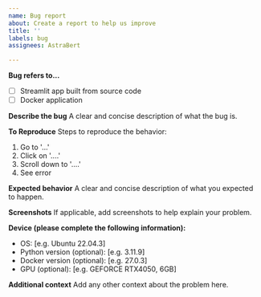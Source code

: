 ```yaml
---
name: Bug report
about: Create a report to help us improve
title: ''
labels: bug
assignees: AstraBert

---
```


**Bug refers to...**

- [  ] Streamlit app built from source code
- [  ] Docker application 

**Describe the bug**
A clear and concise description of what the bug is.

**To Reproduce**
Steps to reproduce the behavior:
1. Go to '...'
2. Click on '....'
3. Scroll down to '....'
4. See error

**Expected behavior**
A clear and concise description of what you expected to happen.

**Screenshots**
If applicable, add screenshots to help explain your problem.

**Device (please complete the following information):**
 - OS: [e.g. Ubuntu 22.04.3]
 - Python version (optional): [e.g. 3.11.9]
 - Docker version (optional): [e.g. 27.0.3]
 - GPU (optional): [e.g. GEFORCE RTX4050, 6GB] 

**Additional context**
Add any other context about the problem here.
